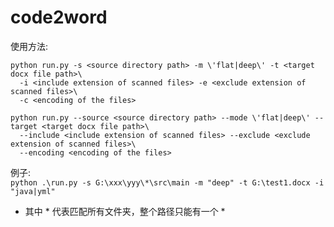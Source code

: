 # code2word

使用方法:
```
python run.py -s <source directory path> -m \'flat|deep\' -t <target docx file path>\
  -i <include extension of scanned files> -e <exclude extension of scanned files>\
  -c <encoding of the files>
```

```
python run.py --source <source directory path> --mode \'flat|deep\' --target <target docx file path>\
  --include <include extension of scanned files> --exclude <exclude extension of scanned files>\
  --encoding <encoding of the files>
```

例子:\
`python .\run.py -s G:\xxx\yyy\*\src\main -m "deep" -t G:\test1.docx -i "java|yml"`

- 其中 * 代表匹配所有文件夹，整个路径只能有一个 *
